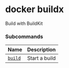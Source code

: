 # docker buildx

<!---MARKER_GEN_START-->
Build with BuildKit

### Subcommands

| Name | Description |
| --- | --- |
| [`build`](buildx_build.md) | Start a build |



<!---MARKER_GEN_END-->

